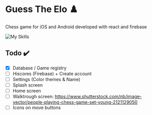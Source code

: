 # Guess The Elo :chess_pawn:
Chess game for iOS and Android developed with react and firebase

![My Skills](https://skillicons.dev/icons?i=react,firebase)

## Todo :heavy_check_mark:
- [X] Database / Game registry
- [ ] Hiscores (Firebase) + Create account
- [ ] Settings (Color themes & Name)
- [ ] Splash screen
- [ ] Home screen
- [ ] Walktrough screen: https://www.shutterstock.com/nb/image-vector/people-playing-chess-game-set-young-2121129050
- [ ] Icons on move buttons

